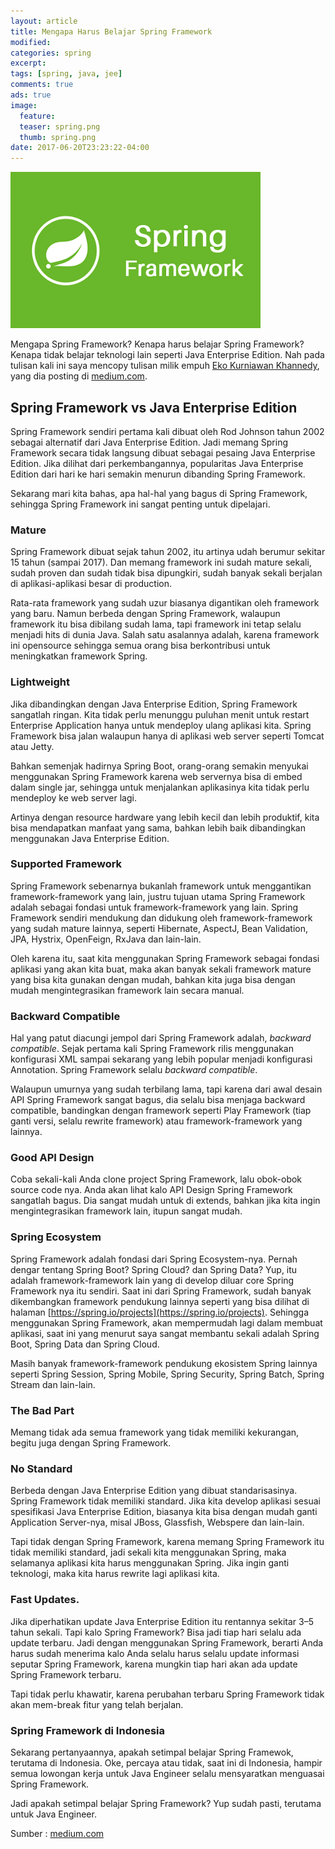 ```yaml
---
layout: article
title: Mengapa Harus Belajar Spring Framework
modified:
categories: spring
excerpt:
tags: [spring, java, jee]
comments: true
ads: true
image:
  feature:
  teaser: spring.png
  thumb: spring.png
date: 2017-06-20T23:23:22-04:00
---
```


![Spring](/images/spring.png)

Mengapa Spring Framework? Kenapa harus belajar Spring Framework? Kenapa tidak belajar teknologi lain seperti Java Enterprise Edition. Nah pada tulisan kali ini saya mencopy tulisan milik empuh [Eko Kurniawan Khannedy](https://twitter.com/khannedy), yang dia posting di [medium.com](https://medium.com/idspring/mengapa-spring-framework-f3411b5e40ab).

## Spring Framework vs Java Enterprise Edition

Spring Framework sendiri pertama kali dibuat oleh Rod Johnson tahun 2002 sebagai alternatif dari Java Enterprise Edition. Jadi memang Spring Framework secara tidak langsung dibuat sebagai pesaing Java Enterprise Edition. Jika dilihat dari perkembangannya, popularitas Java Enterprise Edition dari hari ke hari semakin menurun dibanding Spring Framework.

Sekarang mari kita bahas, apa hal-hal yang bagus di Spring Framework, sehingga Spring Framework ini sangat penting untuk dipelajari.

### Mature

Spring Framework dibuat sejak tahun 2002, itu artinya udah berumur sekitar 15 tahun (sampai 2017). Dan memang framework ini sudah mature sekali, sudah proven dan sudah tidak bisa dipungkiri, sudah banyak sekali berjalan di aplikasi-aplikasi besar di production.

Rata-rata framework yang sudah uzur biasanya digantikan oleh framework yang baru. Namun berbeda dengan Spring Framework, walaupun framework itu bisa dibilang sudah lama, tapi framework ini tetap selalu menjadi hits di dunia Java. Salah satu asalannya adalah, karena framework ini opensource sehingga semua orang bisa berkontribusi untuk meningkatkan framework Spring.

### Lightweight

Jika dibandingkan dengan Java Enterprise Edition, Spring Framework sangatlah ringan. Kita tidak perlu menunggu puluhan menit untuk restart Enterprise Application hanya untuk mendeploy ulang aplikasi kita. Spring Framework bisa jalan walaupun hanya di aplikasi web server seperti Tomcat atau Jetty.

Bahkan semenjak hadirnya Spring Boot, orang-orang semakin menyukai menggunakan Spring Framework karena web servernya bisa di embed dalam single jar, sehingga untuk menjalankan aplikasinya kita tidak perlu mendeploy ke web server lagi.

Artinya dengan resource hardware yang lebih kecil dan lebih produktif, kita bisa mendapatkan manfaat yang sama, bahkan lebih baik dibandingkan menggunakan Java Enterprise Edition.

<center><script async src="//pagead2.googlesyndication.com/pagead/js/adsbygoogle.js"></script>
<!-- Iklan Responsive -->
<ins class="adsbygoogle"
     style="display:block"
     data-ad-client="ca-pub-4504493660273886"
     data-ad-slot="7129625873"
     data-ad-format="auto"></ins>
<script>
(adsbygoogle = window.adsbygoogle || []).push({});
</script></center>

### Supported Framework

Spring Framework sebenarnya bukanlah framework untuk menggantikan framework-framework yang lain, justru tujuan utama Spring Framework adalah sebagai fondasi untuk framework-framework yang lain. Spring Framework sendiri mendukung dan didukung oleh framework-framework yang sudah mature lainnya, seperti Hibernate, AspectJ, Bean Validation, JPA, Hystrix, OpenFeign, RxJava dan lain-lain.

Oleh karena itu, saat kita menggunakan Spring Framework sebagai fondasi aplikasi yang akan kita buat, maka akan banyak sekali framework mature yang bisa kita gunakan dengan mudah, bahkan kita juga bisa dengan mudah mengintegrasikan framework lain secara manual.

### Backward Compatible

Hal yang patut diacungi jempol dari Spring Framework adalah, *backward compatible*. Sejak pertama kali Spring Framework rilis menggunakan konfigurasi XML sampai sekarang yang lebih popular menjadi konfigurasi Annotation. Spring Framework selalu *backward compatible*.

Walaupun umurnya yang sudah terbilang lama, tapi karena dari awal desain API Spring Framework sangat bagus, dia selalu bisa menjaga backward compatible, bandingkan dengan framework seperti Play Framework (tiap ganti versi, selalu rewrite framework) atau framework-framework yang lainnya.

### Good API Design

Coba sekali-kali Anda clone project Spring Framework, lalu obok-obok source code nya. Anda akan lihat kalo API Design Spring Framework sangatlah bagus. Dia sangat mudah untuk di extends, bahkan jika kita ingin mengintegrasikan framework lain, itupun sangat mudah.

### Spring Ecosystem

Spring Framework adalah fondasi dari Spring Ecosystem-nya. Pernah dengar tentang Spring Boot? Spring Cloud? dan Spring Data? Yup, itu adalah framework-framework lain yang di develop diluar core Spring Framework nya itu sendiri.
Saat ini dari Spring Framework, sudah banyak dikembangkan framework pendukung lainnya seperti yang bisa dilihat di halaman [https://spring.io/projects](https://spring.io/projects). Sehingga menggunakan Spring Framework, akan mempermudah lagi dalam membuat aplikasi, saat ini yang menurut saya sangat membantu sekali adalah Spring Boot, Spring Data dan Spring Cloud.

<center><script async src="//pagead2.googlesyndication.com/pagead/js/adsbygoogle.js"></script>
<!-- Iklan Responsive -->
<ins class="adsbygoogle"
     style="display:block"
     data-ad-client="ca-pub-4504493660273886"
     data-ad-slot="7129625873"
     data-ad-format="auto"></ins>
<script>
(adsbygoogle = window.adsbygoogle || []).push({});
</script></center>

Masih banyak framework-framework pendukung ekosistem Spring lainnya seperti Spring Session, Spring Mobile, Spring Security, Spring Batch, Spring Stream dan lain-lain.

### The Bad Part

Memang tidak ada semua framework yang tidak memiliki kekurangan, begitu juga dengan Spring Framework.

### No Standard

Berbeda dengan Java Enterprise Edition yang dibuat standarisasinya. Spring Framework tidak memiliki standard. Jika kita develop aplikasi sesuai spesifikasi Java Enterprise Edition, biasanya kita bisa dengan mudah ganti Application Server-nya, misal JBoss, Glassfish, Webspere dan lain-lain.

Tapi tidak dengan Spring Framework, karena memang Spring Framework itu tidak memiliki standard, jadi sekali kita menggunakan Spring, maka selamanya aplikasi kita harus menggunakan Spring. Jika ingin ganti teknologi, maka kita harus rewrite lagi aplikasi kita.

### Fast Updates.

Jika diperhatikan update Java Enterprise Edition itu rentannya sekitar 3–5 tahun sekali. Tapi kalo Spring Framework? Bisa jadi tiap hari selalu ada update terbaru.
Jadi dengan menggunakan Spring Framework, berarti Anda harus sudah menerima kalo Anda selalu harus selalu update informasi seputar Spring Framework, karena mungkin tiap hari akan ada update Spring Framework terbaru.

Tapi tidak perlu khawatir, karena perubahan terbaru Spring Framework tidak akan mem-break fitur yang telah berjalan.

### Spring Framework di Indonesia
Sekarang pertanyaannya, apakah setimpal belajar Spring Framewok, terutama di Indonesia. Oke, percaya atau tidak, saat ini di Indonesia, hampir semua lowongan kerja untuk Java Engineer selalu mensyaratkan menguasai Spring Framework.

Jadi apakah setimpal belajar Spring Framework? Yup sudah pasti, terutama untuk Java Engineer.

Sumber : [medium.com](https://medium.com/idspring/mengapa-spring-framework-f3411b5e40ab)